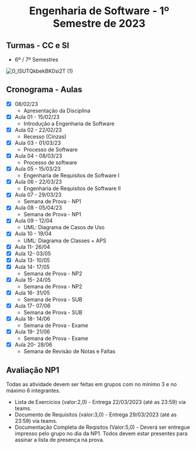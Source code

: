 <h1 align="center">
    Engenharia de Software - 1º Semestre de 2023
</h1>


## Turmas - CC e SI
- 6º / 7º Semestres


![0_lSUTQkbekBK0si2T (1)](https://user-images.githubusercontent.com/70485830/217600081-5bdefd35-f399-4c10-8caf-4375e1b933b8.jpg)


## Cronograma - Aulas 

- [x]  08/02/23
    - Apresentação da Disciplina
- [x]  Aula 01 - 15/02/23
    - Introdução a Engenharia de Software
- [x]  Aula 02 - 22/02/23
    - Recesso (Cinzas) 
- [x]  Aula 03 - 01/03/23 
    - Processo de Software
- [x]  Aula 04 - 08/03/23
    - Processo de software
- [x]  Aula 05 - 15/03/23
    - Engenharia de Requisitos de Software I
- [x] Aula 06 - 22/03/23
    - Engenharia de Requisitos de Software II
- [x]  Aula 07 - 29/03/23
    - Semana de Prova - NP1
- [x]  Aula 08 - 05/04/23
    - Semana de Prova - NP1
- [x]  Aula 09 - 12/04
    - UML: Diagrama de Casos de Uso
- [x]  Aula 10 - 19/04
    - UML: Diagrama de Classes + APS
- [x]  Aula 11- 26/04
- [x]  Aula 12- 03/05
- [x]  Aula 13- 10/05
- [x]  Aula 14- 17/05
    - Semana de Prova - NP2
- [x]  Aula 15- 24/05
    - Semana de Prova - NP2
- [x]  Aula 16- 31/05
    - Semana de Prova - SUB
- [x]  Aula 17- 07/06
    - Semana de Prova - SUB
- [x]  Aula 18- 14/06
    - Semana de Prova - Exame
- [x]  Aula 19- 21/06
    - Semana de Prova - Exame
- [x]  Aula 20- 28/06
    - Semana de Revisão de Notas e Faltas
    
## Avaliação NP1 
Todas as atividade devem ser feitas em grupos com no mínimo 3 e no máximo 6 integrantes.
- Lista de Exercícios (valor:2,0) - Entrega 22/03/2023 (até as 23:59) via teams.
- Documento de Requisitos (valor:3,0) - Entrega 29/03/2023 (até as 23:59) via teams.
- Documentação Completa de Reqisitos (Valor:5,0) - Deverá ser entregue impresso pelo grupo no dia da NP1. Todos devem estar presentes para assinar a lista de presença na prova.

